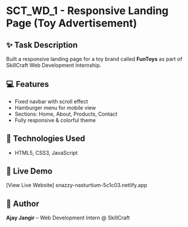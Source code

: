 # SCT_WD_1 - Responsive Landing Page (Toy Advertisement)

## ✨ Task Description
Built a responsive landing page for a toy brand called **FunToys** as part of SkillCraft Web Development Internship.

## 💻 Features
- Fixed navbar with scroll effect
- Hamburger menu for mobile view
- Sections: Home, About, Products, Contact
- Fully responsive & colorful theme

## 🚀 Technologies Used
- HTML5, CSS3, JavaScript


## 🔗 Live Demo
[View Live Website]
snazzy-nasturtium-5c1c03.netlify.app

## 🙋 Author
**Ajay Jangir** – Web Development Intern @ SkillCraft
